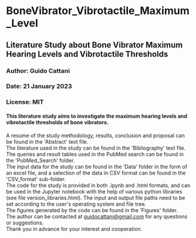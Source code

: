 # BoneVibrator_Vibrotactile_Maximum_Level #
## Literature Study about Bone Vibrator Maximum Hearing Levels and Vibrotactile Thresholds ##
### Author: Guido Cattani ###
### Date: 21 January 2023 ###
### License: MIT ###
#### This literature study aims to investigate the maximum hearing levels and vibrotactile thresholds of bone vibrators. ####
A resume of the study methodology, results, conclusion and proposal can be found in the 'Abstract' text file.\
The literature used in the study can be found in the 'Bibliography' text file.\
The queries and result tables used in the PubMed search can be found in the 'PubMed_Search' folder.\
The input data for the study can be found in the 'Data' folder in the form of an excel file, and a selection of the data in CSV format can be found in the 'CSV_format' sub-folder.\
The code for the study is provided in both .ipynb and .html formats, and can be used in the Jupyter notebook with the help of various python libraries (see file version_libraries.html). The input and output file paths need to be set according to the user's operating system and file tree.\
The figures generated by the code can be found in the 'Figures' folder.\
The author can be contacted at guidocattani@gmail.com for any questions or suggestions.\
Thank you in advance for your interest and cooperation.
  
